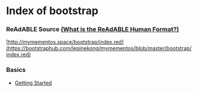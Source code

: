 
# Index of bootstrap


### ReAdABLE Source [(What is the ReAdABLE Human Format?)](http://readablehumanformat.com)

[http://mymementos.space/bootstrap/index.red](https://bootstraphub.com/lepinekong/mymementos/blob/master/bootstrap/index.red)


### Basics

- [Getting Started](./getting-started)
                        
